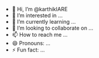- 👋 Hi, I’m @karthikIARE
- 👀 I’m interested in ...
- 🌱 I’m currently learning ...
- 💞️ I’m looking to collaborate on ...
- 📫 How to reach me ...
- 😄 Pronouns: ...
- ⚡ Fun fact: ...

<!---
karthikIARE/karthikIARE is a ✨ special ✨ repository because its `README.md` (this file) appears on your GitHub profile.
You can click the Preview link to take a look at your changes.
--->
